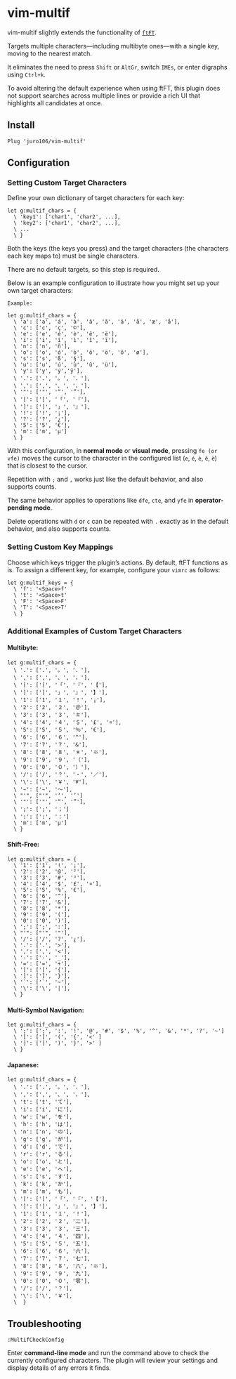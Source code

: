 # vim-multif 

vim-multif slightly extends the functionality of [`ftFT`](https://github.com/vim/vim/blob/0d76683e094c6cac2e879601aff3acf1163cbe0b/runtime/doc/motion.txt#L254-L262).

Targets multiple characters—including multibyte ones—with a single key, moving to the nearest match. 

It eliminates the need to press `Shift` or `AltGr`, switch `IMEs`, or enter digraphs using `Ctrl+k`.

To avoid altering the default experience when using ftFT, this plugin does not support searches across multiple lines or provide a rich UI that highlights all candidates at once.

## Install

```
Plug 'juro106/vim-multif'
```

## Configuration



### Setting Custom Target Characters

Define your own dictionary of target characters for each key:

```
let g:multif_chars = { 
  \ 'key1': ['char1', 'char2', ...],
  \ 'key2': ['char1', 'char2', ...],
  \ ...
  \ }
```

Both the keys (the keys you press) and the target characters (the characters each key maps to) must be single characters.

There are no default targets, so this step is required.

Below is an example configuration to illustrate how you might set up your own target characters:

```
Example:

let g:multif_chars = {
  \ 'a': ['a', 'á', 'à', 'â', 'ã', 'ä', 'å', 'æ', 'å'],
  \ 'c': ['c', 'ç', '©'],
  \ 'e': ['e', 'é', 'è', 'ê', 'ë'],
  \ 'i': ['i', 'í', 'ì', 'î', 'ï'],
  \ 'n': ['n', 'ñ'],
  \ 'o': ['o', 'ó', 'ò', 'ô', 'ö', 'õ', 'ø'],
  \ 's': ['s', 'ß', '§'],
  \ 'u': ['u', 'ú', 'ù', 'û', 'ü'],
  \ 'y': ['y', 'ý','ÿ'],
  \ '.': ['.', '。', '．'],
  \ ',': [',', '、', '，'],
  \ '"': ['"', '“', '”'],
  \ '[': ['[', '「', '『'],
  \ ']': [']', '」', '』'],
  \ '!': ['!', '¡'],
  \ '?': ['?', '¿'],
  \ '5': ['5', '€'],
  \ 'm': ['m', 'μ']
  \ }
```

With this configuration, in **normal mode** or **visual mode**, pressing `fe (or vfe)` moves the cursor to the character in the configured list (`e`, `é`, `è`, `ê`, `ë`) that is closest to the cursor.

Repetition with `;` and `,` works just like the default behavior, and also supports counts.

The same behavior applies to operations like `dfe`, `cte`, and `yfe` in **operator-pending mode**.

Delete operations with `d` or `c` can be repeated with `.` exactly as in the default behavior, and also supports counts.

### Setting Custom Key Mappings

Choose which keys trigger the plugin’s actions. By default, ftFT functions as is. To assign a different key, for example, configure your `vimrc` as follows:

```
let g:multif_keys = {
  \ 'f': '<Space>f'
  \ 't': '<Space>t'
  \ 'F': '<Space>F'
  \ 'T': '<Space>T'
  \ }
```

### Additional Examples of Custom Target Characters

#### Multibyte:
```
let g:multif_chars = {
  \ '.': ['.', '。', '．'],
  \ ',': [',', '、', '，'],
  \ '[': ['[', '「', '『', '【'],
  \ ']': [']', '」', '』', '】'],
  \ '1': ['1', '１', '！', '¡'],
  \ '2': ['2', '２', '＠'],
  \ '3': ['3', '３', '＃'],
  \ '4': ['4', '４', '＄', '£', '¤'],
  \ '5': ['5', '５', '％', '€'],
  \ '6': ['6', '６', '^'],
  \ '7': ['7', '７', '&'],
  \ '8': ['8', '８', '＊', '※'],
  \ '9': ['9', '９', '（'],
  \ '0': ['0', '０', '）'],
  \ '/': ['/', '？', '・', '／'],
  \ '\': ['\', '￥', '¥'],
  \ '~': ['~', '〜'],
  \ "'", ["'", '‘', '’']
  \ '"': ['"', '“', '”'],
  \ ';': [';', '；']
  \ ':': [':', '：']
  \ 'm': ['m', 'μ']
  \ }
```

#### Shift-Free:
```
let g:multif_chars = {
  \ '1': ['1', '!', '¡'],
  \ '2': ['2', '@', '²'],
  \ '3': ['3', '#', '³'],
  \ '4': ['4', '$', '£', '¤'],
  \ '5': ['5', '%', '€'],
  \ '6': ['6', '^'],
  \ '7': ['7', '&'],
  \ '8': ['8', '*'],
  \ '9': ['9', '('],
  \ '0': ['0', ')'],
  \ ';': [';', ':'],
  \ "'": ["'", '"'],
  \ '/': ['/', '?', '¿'],
  \ '.': ['.', '>'],
  \ ',': [',', '<'],
  \ '-': ['-', '_'],
  \ '=': ['=', '+'],
  \ '[': ['[', '{'],
  \ ']': [']', '}'],
  \ '`': ['`', '~'],
  \ '\': ['\', '|'],
  \ }
```

#### Multi-Symbol Navigation:
```
let g:multif_chars = {
  \ ';': [';', ':', '!', '@', '#', '$', '%', '^', '&', '*', '?', '~']
  \ '[': ['[', '(', '{', '<' ]
  \ ']': [']', ')', '}', '>' ]
  \ }
```

#### Japanese:
```
let g:multif_chars = {
  \ '.': ['.', '。', '．'],
  \ ',': [',', '、', '，'],
  \ 't': ['t', 'て'],
  \ 'i': ['i', 'に'],
  \ 'w': ['w', 'を'],
  \ 'h': ['h', 'は'],
  \ 'n': ['n', 'の'],
  \ 'g': ['g', 'が'],
  \ 'd': ['d', 'で'],
  \ 'r': ['r', 'る'],
  \ 'o': ['o', 'と'],
  \ 'e': ['e', 'へ'],
  \ 's': ['s', 'す'],
  \ 'k': ['k', 'か'],
  \ 'm': ['m', 'も'],
  \ '[': ['[', '「', '『', '【'],
  \ ']': [']', '」', '』', '】'],
  \ '1': ['1', '１', '！'],
  \ '2': ['2', '２', '二'],
  \ '3': ['3', '３', '三'],
  \ '4': ['4', '４', '四'],
  \ '5': ['5', '５', '五'],
  \ '6': ['6', '６', '六'],
  \ '7': ['7', '７', '七'],
  \ '8': ['8', '８', '八', '※'],
  \ '9': ['9', '９', '九'],
  \ '0': ['0', '０', '零'],
  \ '/': ['/', '？'],
  \ '\': ['\', '￥'],
  \  }
```

## Troubleshooting

```
:MultifCheckConfig
```

Enter **command-line mode** and run the command above to check the currently configured characters. The plugin will review your settings and display details of any errors it finds.
